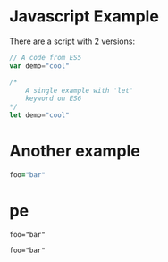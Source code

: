 # Javascript Example

There are a script with 2 versions:

```javascript friendly_title="ES5"
// A code from ES5
var demo="cool"
```
```javascript friendly_title="ES6"
/*
    A single example with 'let'
    keyword on ES6
*/
let demo="cool"
```














# Another example

```ruby
foo="bar"
```




















# pe
```
foo="bar"
```
```
foo="bar"
```